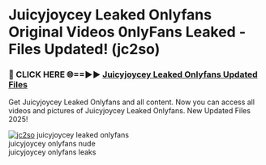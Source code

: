 # Juicyjoycey Leaked Onlyfans Original Videos 0nlyFans Leaked - Files Updated! (jc2so)

<h3>🔴 CLICK HERE 🌐==►► <a href="https://tinyurl.com/x26r9saj" rel="nofollow">Juicyjoycey Leaked Onlyfans Updated Files</a></h3>

Get Juicyjoycey Leaked Onlyfans and all content. Now you can access all videos and pictures of Juicyjoycey Leaked Onlyfans. New Updated Files 2025!

[![jc2so](https://i.imgur.com/LkgZPqh.gif)](https://tinyurl.com/x26r9saj)
juicyjoycey leaked onlyfans<br>
juicyjoycey onlyfans nude<br>
juicyjoycey onlyfans leaks